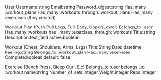 User
Username:string
Email:string
Password_digest:string
Has_many :workout_plans
Has_many :workouts, through: workout_plans
Has_many :exercises (they created)


Workout Plan  (Push Pull Legs, Full-Body, Upper/Lower)
Belongs_to :user
Has_many :workouts
has _many :exercises, through: workouts
Title:string
Description:text_field 
active:boolean


Workout (Chest, Shoulders, Arms, Legs)
Title:String
Date: datetime
Feeling:string
Belongs_to :workout_plan
Has_many :exercises
Complete:boolean default: false


Exercise (Bench Press, Bicep Curl, Etc)
Belongs_to :user
belongs _to :workout
name:string
Number_of_sets:integer
Weight:integer
Reps:integer
